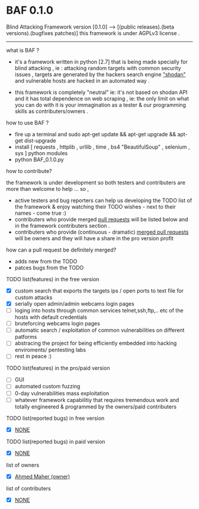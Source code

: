# BAF 0.1.0
Blind Attacking Framework
version [0.1.0] --> [(public releases).(beta versions).(bugfixes patches)]
this framework is under  AGPLv3 license .
______________________________________________________________________________________________________________________________
what is BAF ? 
* it's a framework written in python [2.7] that is being made specially for blind attacking , ie : attacking random targets with common security issues , targets are generated by the hackers search engine <a href="https://www.shodan.io/explore">"shodan"</a> and vulnerable hosts are hacked in an automated way .

* this framework is completely "neutral" ie: it's not based on shodan API and it has total dependence on web scraping , ie: the only limit on what you can do with it is your immagination as a tester & our programming skills as contributers/owners .   

how to use BAF ? 
* fire up a terminal and sudo apt-get update && apt-get upgrade && apt-get dist-upgrade
* install [ requests , httplib , urllib , time , bs4 "BeautifulSoup" , selenium , sys ] python modules 
* python BAF_0.1.0.py

how to contribute? 

the framework is under development so both testers and contributers are more than welcome to help ... so , 
* active testers and bug reporters can help us developing the TODO list of the framework & enjoy watching their TODO wishes - next to    their names - come true :) 
* contributers who provide merged <a href="https://guides.github.com/activities/contributing-to-open-source/">pull requests</a> will be listed below and in the framework contributers section .
* contributers who provide (continuous - dramatic) <a href="https://guides.github.com/activities/contributing-to-open-source/">merged pull requests</a> will be owners and they will have a share in the pro version profit 

how can a pull request be definitely merged?
* adds new from the TODO 
* patces bugs from the TODO 

TODO list(features) in the free version 
- [x] custom search that exports the targets ips / open ports to text file for custom attacks  
- [x] serially open admin/admin webcams login pages 
- [ ] loging into hosts through common services telnet,ssh,ftp,.. etc of the hosts with default credentials
- [ ] bruteforcing webcams login pages
- [ ] automatic search / exploitation of common vulnerabilities on different patforms 
- [ ] abstracing the project for being efficiently embedded into hacking enviroments/ pentesting labs 
- [ ] rest in peace :)

TODO list(features) in the pro/paid version  
- [ ] GUI
- [ ] automated custom fuzzing 
- [ ] 0-day vulnerabilities mass exploitation 
- [ ] whatever framework capabilitiy that requires tremendous work and totally engineered & programmed by the owners/paid contributers

TODO list(reported bugs) in free version
- [x] <a href="https://github.com/engMaher/BAF/blob/master/README.md">NONE</a> 

TODO list(reported bugs) in paid version
- [x] <a href="https://github.com/engMaher/BAF/blob/master/README.md">NONE</a> 

list of owners 
- [x] <a href="https://github.com/engMaher">Ahmed Maher (owner)</a>

list of contributers
- [x] <a href="https://github.com/engMaher/BAF/blob/master/README.md">NONE</a>
